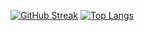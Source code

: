 [![GitHub Streak](http://github-readme-streak-stats.herokuapp.com?user=swapper9&theme=dark&background=000000)](https://git.io/streak-stats)
[![Top Langs](https://github-readme-stats.vercel.app/api/top-langs/?username=swapper9&layout=compact&theme=vision-friendly-dark)](https://github.com/anuraghazra/github-readme-stats)
<!--
**swapper9/swapper9** is a ✨ _special_ ✨ repository because its `README.md` (this file) appears on your GitHub profile.

Here are some ideas to get you started:

- 🔭 I’m currently working on ...
- 🌱 I’m currently learning ...
- 👯 I’m looking to collaborate on ...
- 🤔 I’m looking for help with ...
- 💬 Ask me about ...
- 📫 How to reach me: ...
- 😄 Pronouns: ...
- ⚡ Fun fact: ...
-->
